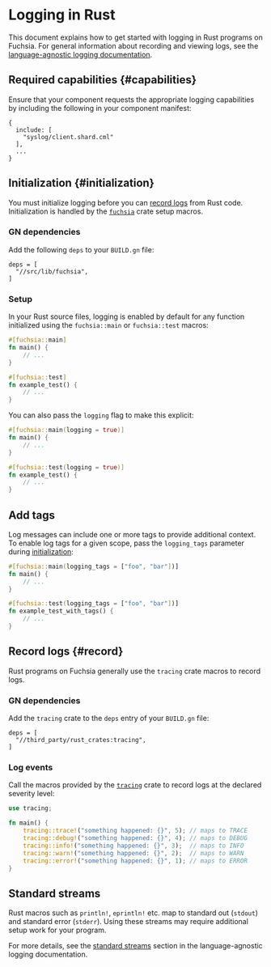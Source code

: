 # Logging in Rust

This document explains how to get started with logging in Rust programs on
Fuchsia. For general information about recording and viewing logs, see the
[language-agnostic logging documentation][doc-logging].

## Required capabilities {#capabilities}

Ensure that your component requests the appropriate logging capabilities by
including the following in your component manifest:

```json5
{
  include: [
    "syslog/client.shard.cml"
  ],
  ...
}
```

## Initialization {#initialization}

You must initialize logging before you can [record logs](#record) from Rust code.
Initialization is handled by the [`fuchsia`][ref-fuchsia] crate setup macros.

### GN dependencies

Add the following `deps` to your `BUILD.gn` file:

```gn
deps = [
  "//src/lib/fuchsia",
]
```

### Setup

In your Rust source files, logging is enabled by default for any function
initialized using the `fuchsia::main` or `fuchsia::test` macros:

```rust
#[fuchsia::main]
fn main() {
    // ...
}

#[fuchsia::test]
fn example_test() {
    // ...
}
```

You can also pass the `logging` flag to make this explicit:

```rust
#[fuchsia::main(logging = true)]
fn main() {
    // ...
}

#[fuchsia::test(logging = true)]
fn example_test() {
    // ...
}
```

## Add tags

Log messages can include one or more tags to provide additional context.
To enable log tags for a given scope, pass the `logging_tags` parameter during
[initialization](#initialization):

```rust
#[fuchsia::main(logging_tags = ["foo", "bar"])]
fn main() {
    // ...
}

#[fuchsia::test(logging_tags = ["foo", "bar"])]
fn example_test_with_tags() {
    // ...
}
```

## Record logs {#record}

Rust programs on Fuchsia generally use the `tracing` crate macros to record
logs.

### GN dependencies

Add the `tracing` crate to the `deps` entry of your `BUILD.gn` file:

```gn
deps = [
  "//third_party/rust_crates:tracing",
]
```

### Log events

Call the macros provided by the [`tracing`][trc] crate to record logs at the declared
severity level:

```rust
use tracing;

fn main() {
    tracing::trace!("something happened: {}", 5); // maps to TRACE
    tracing::debug!("something happened: {}", 4); // maps to DEBUG
    tracing::info!("something happened: {}", 3);  // maps to INFO
    tracing::warn!("something happened: {}", 2);  // maps to WARN
    tracing::error!("something happened: {}", 1); // maps to ERROR
}
```

## Standard streams

Rust macros such as `println!`, `eprintln!` etc. map to standard out (`stdout`)
and standard error (`stderr`). Using these streams may require additional setup
work for your program.

For more details, see the [standard streams][std-streams] section in the
language-agnostic logging documentation.

[doc-logging]: /docs/concepts/components/diagnostics/logs/README.md
[ref-fuchsia]: https://fuchsia-docs.firebaseapp.com/rust/fuchsia/
[rust-dev]: /docs/development/languages/rust/README.md
[std-streams]: /docs/development/diagnostics/logs/recording.md#stdout-stderr
[trc]: https://fuchsia-docs.firebaseapp.com/rust/tracing/index.html
